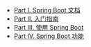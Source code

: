 +   [Part I. Spring Boot 文档](docs/1.md)
+   [Part II. 入门指南](docs/2.md)
+   [Part III. 使用 Spring Boot](docs/8.md)
+   [Part IV. Spring Boot 功能](docs/19.md)

